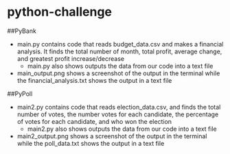 # python-challenge

##PyBank 
- main.py contains code that reads budget_data.csv and makes a financial analysis. It finds the total number of month, total profit, average change, and greatest profit increase/decrease
  - main.py also shows outputs the data from our code into a text file 
- main_output.png shows a screenshot of the output in the terminal while the financial_analysis.txt shows the output in a text file

##PyPoll
- main2.py contains code that reads election_data.csv, and finds the total number of votes, the number votes for each candidate, the percentage of votes for each candidate, and who won the election
  - main2.py also shows outputs the data from our code into a text file 
- main2_output.png shows a screenshot of the output in the terminal while the poll_data.txt shows the output in a text file
